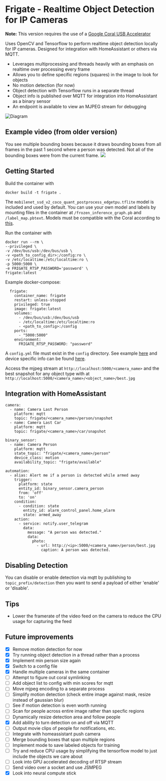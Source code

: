 # Frigate - Realtime Object Detection for IP Cameras
**Note:** This version requires the use of a [Google Coral USB Accelerator](https://coral.withgoogle.com/products/accelerator/)

Uses OpenCV and Tensorflow to perform realtime object detection locally for IP cameras. Designed for integration with HomeAssistant or others via MQTT.

- Leverages multiprocessing and threads heavily with an emphasis on realtime over processing every frame
- Allows you to define specific regions (squares) in the image to look for objects
- No motion detection (for now)
- Object detection with Tensorflow runs in a separate thread
- Object info is published over MQTT for integration into HomeAssistant as a binary sensor
- An endpoint is available to view an MJPEG stream for debugging

![Diagram](diagram.png)

## Example video (from older version)
You see multiple bounding boxes because it draws bounding boxes from all frames in the past 1 second where a person was detected. Not all of the bounding boxes were from the current frame.
[![](http://img.youtube.com/vi/nqHbCtyo4dY/0.jpg)](http://www.youtube.com/watch?v=nqHbCtyo4dY "Frigate")

## Getting Started
Build the container with
```
docker build -t frigate .
```

The `mobilenet_ssd_v2_coco_quant_postprocess_edgetpu.tflite` model is included and used by default. You can use your own model and labels by mounting files in the container at `/frozen_inference_graph.pb` and `/label_map.pbtext`. Models must be compatible with the Coral according to [this](https://coral.withgoogle.com/models/).

Run the container with
```
docker run --rm \
--privileged \
-v /dev/bus/usb:/dev/bus/usb \
-v <path_to_config_dir>:/config:ro \
-v /etc/localtime:/etc/localtime:ro \
-p 5000:5000 \
-e FRIGATE_RTSP_PASSWORD='password' \
frigate:latest
```

Example docker-compose:
```
  frigate:
    container_name: frigate
    restart: unless-stopped
    privileged: true
    image: frigate:latest
    volumes:
      - /dev/bus/usb:/dev/bus/usb
      - /etc/localtime:/etc/localtime:ro
      - <path_to_config>:/config
    ports:
      - "5000:5000"
    environment:
      FRIGATE_RTSP_PASSWORD: "password"
```

A `config.yml` file must exist in the `config` directory. See example [here](config/config.example.yml) and device specific info can be found [here](docs/DEVICES.md).

Access the mjpeg stream at `http://localhost:5000/<camera_name>` and the best snapshot for any object type with at `http://localhost:5000/<camera_name>/<object_name>/best.jpg`

## Integration with HomeAssistant
```
camera:
  - name: Camera Last Person
    platform: mqtt
    topic: frigate/<camera_name>/person/snapshot
  - name: Camera Last Car
    platform: mqtt
    topic: frigate/<camera_name>/car/snapshot

binary_sensor:
  - name: Camera Person
    platform: mqtt
    state_topic: "frigate/<camera_name>/person"
    device_class: motion
    availability_topic: "frigate/available"

automation:
  - alias: Alert me if a person is detected while armed away
    trigger: 
      platform: state
      entity_id: binary_sensor.camera_person
      from: 'off'
      to: 'on'
    condition:
      - condition: state
        entity_id: alarm_control_panel.home_alarm
        state: armed_away
    action:
      - service: notify.user_telegram
        data:
          message: "A person was detected."
          data:
            photo:
              - url: http://<ip>:5000/<camera_name>/person/best.jpg
                caption: A person was detected.
```

## Disabling Detection
You can disable or enable detection via mqtt by publishing to `topic_prefix/detection` then you want to send a payload of either 'enable' or 'disable'.

## Tips
- Lower the framerate of the video feed on the camera to reduce the CPU usage for capturing the feed

## Future improvements
- [x] Remove motion detection for now
- [x] Try running object detection in a thread rather than a process
- [x] Implement min person size again
- [x] Switch to a config file
- [x] Handle multiple cameras in the same container
- [ ] Attempt to figure out coral symlinking
- [ ] Add object list to config with min scores for mqtt
- [ ] Move mjpeg encoding to a separate process
- [ ] Simplify motion detection (check entire image against mask, resize instead of gaussian blur)
- [ ] See if motion detection is even worth running
- [ ] Scan for people across entire image rather than specfic regions
- [ ] Dynamically resize detection area and follow people
- [x] Add ability to turn detection on and off via MQTT
- [ ] Output movie clips of people for notifications, etc.
- [ ] Integrate with homeassistant push camera
- [ ] Merge bounding boxes that span multiple regions
- [ ] Implement mode to save labeled objects for training
- [ ] Try and reduce CPU usage by simplifying the tensorflow model to just include the objects we care about
- [ ] Look into GPU accelerated decoding of RTSP stream
- [ ] Send video over a socket and use JSMPEG
- [x] Look into neural compute stick
